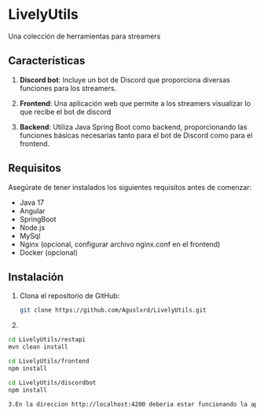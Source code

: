 # LivelyUtils

Una colección de herramientas para streamers


## Características

1. **Discord bot**: Incluye un bot de Discord que proporciona diversas funciones para los streamers.

2. **Frontend**: Una aplicación web que permite a los streamers visualizar lo que recibe el bot de discord

3. **Backend**: Utiliza Java Spring Boot como backend, proporcionando las funciones básicas necesarias tanto para el bot de Discord como para el frontend.

## Requisitos

Asegúrate de tener instalados los siguientes requisitos antes de comenzar:

- Java 17
- Angular
- SpringBoot
- Node.js
- MySql 
- Nginx (opcional, configurar archivo nginx.conf en el frontend)
- Docker (opcional)

## Instalación

1. Clona el repositorio de GitHub:

   ```bash
   git clone https://github.com/Aguslxrd/LivelyUtils.git

2.
  ```bash
  cd LivelyUtils/restapi
  mvn clean install

  cd LivelyUtils/frontend
  npm install
  
  cd LivelyUtils/discordbot
  npm install

3.En la direccion http://localhost:4200 deberia estar funcionando la aplicacion

